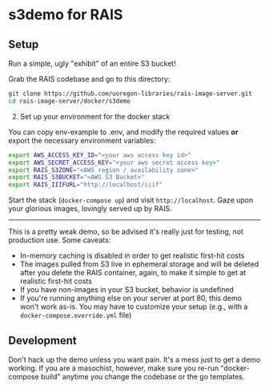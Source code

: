 s3demo for RAIS
===

Setup
---

Run a simple, ugly "exhibit" of an entire S3 bucket!

Grab the RAIS codebase and go to this directory:

```bash
git clone https://github.com/uoregon-libraries/rais-image-server.git
cd rais-image-server/docker/s3demo
```

2. Set up your environment for the docker stack

You can copy env-example to .env, and modify the required values **or** export
the necessary environment variables:

```bash
export AWS_ACCESS_KEY_ID="<your aws access key id>"
export AWS_SECRET_ACCESS_KEY="<your aws secret access key>"
export RAIS_S3ZONE="<AWS region / availability zone>"
export RAIS_S3BUCKET="<AWS S3 Bucket>"
export RAIS_IIIFURL="http://localhost/iiif"
```

Start the stack (`docker-compose up`) and visit `http://localhost`.  Gaze upon
your glorious images, lovingly served up by RAIS.

---

This is a pretty weak demo, so be advised it's really just for testing, not
production use.  Some caveats:

- In-memory caching is disabled in order to get realistic first-hit costs
- The images pulled from S3 live in ephemeral storage and will be deleted after
  you delete the RAIS container, again, to make it simple to get at realistic
  first-hit costs
- If you have non-images in your S3 bucket, behavior is undefined
- If you're running anything else on your server at port 80, this demo won't
  work as-is.  You may have to customize your setup (e.g., with a
  `docker-compose.override.yml` file)

Development
---

Don't hack up the demo unless you want pain.  It's a mess just to get a demo
working.  If you are a masochist, however, make sure you re-run "docker-compose
build" anytime you change the codebase or the go templates.
